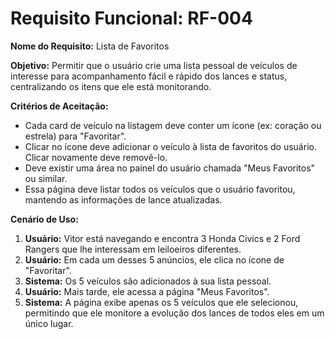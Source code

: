 # Requisito Funcional: RF-004

**Nome do Requisito:** Lista de Favoritos

**Objetivo:** Permitir que o usuário crie uma lista pessoal de veículos de interesse para acompanhamento fácil e rápido dos lances e status, centralizando os itens que ele está monitorando.

**Critérios de Aceitação:**
* Cada card de veículo na listagem deve conter um ícone (ex: coração ou estrela) para "Favoritar".
* Clicar no ícone deve adicionar o veículo à lista de favoritos do usuário. Clicar novamente deve removê-lo.
* Deve existir uma área no painel do usuário chamada "Meus Favoritos" ou similar.
* Essa página deve listar todos os veículos que o usuário favoritou, mantendo as informações de lance atualizadas.

**Cenário de Uso:**
1.  **Usuário:** Vitor está navegando e encontra 3 Honda Civics e 2 Ford Rangers que lhe interessam em leiloeiros diferentes.
2.  **Usuário:** Em cada um desses 5 anúncios, ele clica no ícone de "Favoritar".
3.  **Sistema:** Os 5 veículos são adicionados à sua lista pessoal.
4.  **Usuário:** Mais tarde, ele acessa a página "Meus Favoritos".
5.  **Sistema:** A página exibe apenas os 5 veículos que ele selecionou, permitindo que ele monitore a evolução dos lances de todos eles em um único lugar.